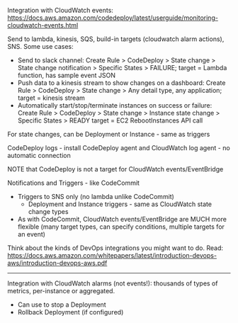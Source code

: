 Integration with CloudWatch events: https://docs.aws.amazon.com/codedeploy/latest/userguide/monitoring-cloudwatch-events.html

Send to lambda, kinesis, SQS, build-in targets (cloudwatch alarm actions), SNS. Some use cases:
- Send to slack channel: Create Rule > CodeDeploy > State change > State change notification > Specific States > FAILURE;
  target = Lambda function, has sample event JSON
- Push data to a kinesis stream to show changes on a dashboard: Create Rule > CodeDeploy > State change > Any detail type, any application; 
  target = kinesis stream
- Automatically start/stop/terminate instances on success or failure: Create Rule > CodeDeploy > State change > Instance state change > Specific States > READY
  target = EC2 RebootInstances API call

For state changes, can be Deployment or Instance - same as triggers

CodeDeploy logs - install CodeDeploy agent and CloudWatch log agent - no automatic connection

NOTE that CodeDeploy is not a target for CloudWatch events/EventBridge

Notifications and Triggers - like CodeCommit
- Triggers to SNS only (no lambda unlike CodeCommit)
  - Deployment and Instance triggers - same as CloudWatch state change types
- As with CodeCommit, CloudWatch events/EventBridge are MUCH more flexible (many target types, can specify conditions, multiple targets for an event)

Think about the kinds of DevOps integrations you might want to do.
Read: https://docs.aws.amazon.com/whitepapers/latest/introduction-devops-aws/introduction-devops-aws.pdf

-------

Integration with CloudWatch alarms (not events!): thousands of types of metrics, per-instance or aggregated.
- Can use to stop a Deployment
- Rollback Deployment (if configured)

